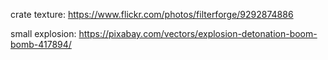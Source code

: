  
crate texture: https://www.flickr.com/photos/filterforge/9292874886

small explosion: https://pixabay.com/vectors/explosion-detonation-boom-bomb-417894/